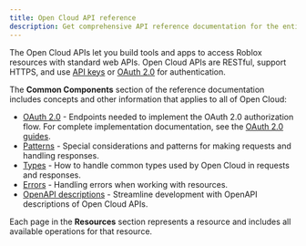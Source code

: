 ```yaml
---
title: Open Cloud API reference
description: Get comprehensive API reference documentation for the entire Open Cloud platform.
---
```


The Open Cloud APIs let you build tools and apps to access Roblox resources with standard web APIs. Open Cloud APIs are RESTful, support HTTPS, and use [API keys](../open-cloud/api-keys.md) or [OAuth 2.0](../open-cloud/oauth2-overview.md) for authentication.

The **Common Components** section of the reference documentation includes concepts and other information that applies to all of Open Cloud:

- [OAuth 2.0](../../cloud/reference/oauth2.md) - Endpoints needed to implement the OAuth 2.0 authorization flow. For complete implementation documentation, see the [OAuth 2.0 guides](../open-cloud/oauth2-overview.md).
- [Patterns](../../cloud/reference/patterns.md) - Special considerations and patterns for making requests and handling responses.
- [Types](../../cloud/reference/types.md) - How to handle common types used by Open Cloud in requests and responses.
- [Errors](../../cloud/reference/errors.md) - Handling errors when working with resources.
- [OpenAPI descriptions](../../cloud/reference/openapi.md) - Streamline development with OpenAPI descriptions of Open Cloud APIs.

Each page in the **Resources** section represents a resource and includes all available operations for that resource.
